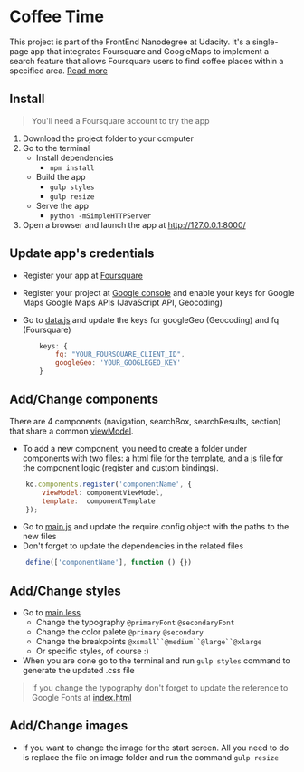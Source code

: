 # Coffee Time
This project is part of the FrontEnd Nanodegree at Udacity. It's a single-page app that integrates Foursquare and GoogleMaps to implement a search feature that allows Foursquare users to find coffee places within a specified area.
[Read more](http://www.anaescontrela.com/works/coffe-places/)

## Install
> You'll need a Foursquare account to try the app

1. Download the project folder to your computer
2. Go to the terminal
    * Install dependencies  
        * `npm install`
    * Build the app
        * `gulp styles`
        * `gulp resize`
    * Serve the app
        * `python -mSimpleHTTPServer`
4. Open a browser and launch the app at http://127.0.0.1:8000/

## Update app's credentials
* Register your app at [Foursquare](https://foursquare.com/developers/register)
* Register your project at [Google console](https://console.developers.google.com/) and enable your keys for Google Maps Google Maps APIs (JavaScript API, Geocoding)
* Go to [data.js](app/data.js) and update the keys for googleGeo (Geocoding) and fq (Foursquare)

    ```javascript
        keys: {
            fq: "YOUR_FOURSQUARE_CLIENT_ID",
            googleGeo: 'YOUR_GOOGLEGEO_KEY'
        }
    ```

## Add/Change components
There are 4 components (navigation, searchBox, searchResults, section) that share a common [viewModel](app/viewModel.js).

* To add a new component, you need to create a folder under components with two files: a html file for the template, and a js file for the component logic (register and custom bindings).
```javascript
    ko.components.register('componentName', {
        viewModel: componentViewModel,
        template:  componentTemplate
    });
```
* Go to [main.js](app/main.js) and update the require.config object with the paths to the new files
* Don't forget to update the dependencies in the related files

```javascript
    define(['componentName'], function () {})
```

## Add/Change styles
* Go to [main.less](app/styles/src/main.less)
    * Change the typography `@primaryFont` `@secondaryFont`
    * Change the color palete `@primary` `@secondary`
    * Change the breakpoints `@xsmall``@medium``@large``@xlarge`
    * Or specific styles, of course :)
* When you are done go to the terminal and run `gulp styles` command to generate the updated .css file

 > If you change the typography don't forget to update the reference to
 > Google Fonts at [index.html](index.html)


## Add/Change images
* If you want to change the image for the start screen. All you need to do is replace the file on image folder and run the command `gulp resize`
